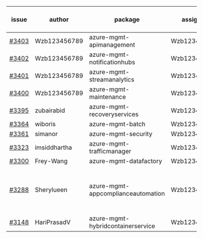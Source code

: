 | issue | author | package | assignee | bot advice | created date of issue | target release date | date from target |
| ------ | ------ | ------ | ------ | ------ | ------ | ------ | :-----: |
| [#3403](https://github.com/Azure/sdk-release-request/issues/3403) | Wzb123456789 | azure-mgmt-apimanagement | Wzb123456789 |  | 11-11 | 12-23 |  |
| [#3402](https://github.com/Azure/sdk-release-request/issues/3402) | Wzb123456789 | azure-mgmt-notificationhubs | Wzb123456789 |  | 11-11 | 12-23 |  |
| [#3401](https://github.com/Azure/sdk-release-request/issues/3401) | Wzb123456789 | azure-mgmt-streamanalytics | Wzb123456789 |  | 11-11 | 12-23 |  |
| [#3400](https://github.com/Azure/sdk-release-request/issues/3400) | Wzb123456789 | azure-mgmt-maintenance | Wzb123456789 |  | 11-11 | 12-23 |  |
| [#3395](https://github.com/Azure/sdk-release-request/issues/3395) | zubairabid | azure-mgmt-recoveryservices | Wzb123456789 |  | 11-10 | 11-25 |  |
| [#3364](https://github.com/Azure/sdk-release-request/issues/3364) | wiboris | azure-mgmt-batch | Wzb123456789 |  | 11-02 | 11-25 |  |
| [#3361](https://github.com/Azure/sdk-release-request/issues/3361) | simanor | azure-mgmt-security | Wzb123456789 |  | 11-02 | 11-25 |  |
| [#3323](https://github.com/Azure/sdk-release-request/issues/3323) | imsiddhartha | azure-mgmt-trafficmanager | Wzb123456789 |  | 10-28 | 11-25 |  |
| [#3300](https://github.com/Azure/sdk-release-request/issues/3300) | Frey-Wang | azure-mgmt-datafactory | Wzb123456789 |  | 10-26 | 11-25 |  |
| [#3288](https://github.com/Azure/sdk-release-request/issues/3288) | Sherylueen | azure-mgmt-appcomplianceautomation | Wzb123456789 | close to release date.  On time | 10-24 | 11-16 | 2 |
| [#3148](https://github.com/Azure/sdk-release-request/issues/3148) | HariPrasadV | azure-mgmt-hybridcontainerservice | Wzb123456789 |  | 09-07 | 10-11 |  |

